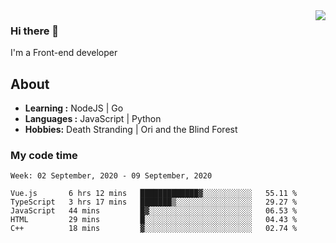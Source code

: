 <img align='right' src="https://github-readme-stats.vercel.app/api?username=strugglebak&show_icons=true">

### Hi there 👋

I'm a Front-end developer

## About

-  **Learning :** NodeJS | Go
-  **Languages :** JavaScript | Python
-  **Hobbies:** Death Stranding | Ori and the Blind Forest

### My code time

<!--START_SECTION:waka-->
```text
Week: 02 September, 2020 - 09 September, 2020

Vue.js       6 hrs 12 mins   █████████████▓░░░░░░░░░░░   55.11 % 
TypeScript   3 hrs 17 mins   ███████▒░░░░░░░░░░░░░░░░░   29.27 % 
JavaScript   44 mins         █▓░░░░░░░░░░░░░░░░░░░░░░░   06.53 % 
HTML         29 mins         █░░░░░░░░░░░░░░░░░░░░░░░░   04.43 % 
C++          18 mins         ▓░░░░░░░░░░░░░░░░░░░░░░░░   02.74 % 
```
<!--END_SECTION:waka-->
